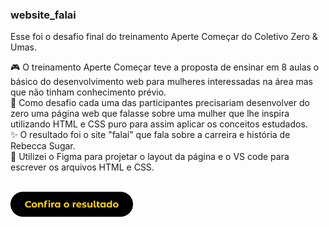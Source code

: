 ### website_falai
Esse foi o desafio final do treinamento Aperte Começar do Coletivo Zero & Umas.

:video_game: O treinamento Aperte Começar teve a proposta de ensinar em 8 aulas o básico do desenvolvimento web para mulheres interessadas na área mas que não tinham conhecimento prévio. <br>
:dart: Como desafio cada uma das participantes precisariam desenvolver do zero uma página web que falasse sobre uma mulher que lhe inspira utilizando HTML e CSS puro para assim aplicar os conceitos estudados. <br>
:sparkles: O resultado foi o site "falaí" que fala sobre a carreira e história de Rebecca Sugar.<br>
:wrench: Utilizei o Figma para projetar o layout da página e o VS code para escrever os arquivos HTML e CSS.<br>
<br>

[<img src='https://github.com/machadinhacega/website_falai/blob/develop/images/resultado-botao-repositorio.png' height='40'>](https://machadinhacega.github.io/website_falai)  
